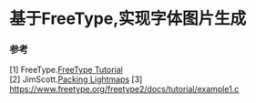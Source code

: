 # 基于FreeType,实现字体图片生成

### 参考
[1] FreeType.[FreeType Tutorial](https://www.freetype.org/freetype2/docs/tutorial/index.html)   
[2] JimScott.[Packing Lightmaps](http://www.blackpawn.com/texts/lightmaps/default.html) 
[3] https://www.freetype.org/freetype2/docs/tutorial/example1.c
